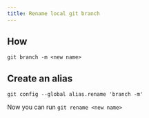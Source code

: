 ```yaml
---
title: Rename local git branch
---
```


## How

```shell
git branch -m <new name>
```

## Create an alias

```shell
git config --global alias.rename 'branch -m'
```

Now you can run `git rename <new name>`
